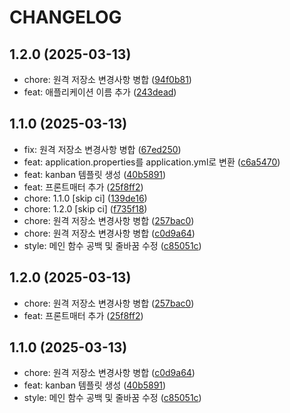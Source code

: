 # CHANGELOG

## 1.2.0 (2025-03-13)

* chore: 원격 저장소 변경사항 병합 ([94f0b81](https://github.com/100-hours-a-week/4-team-4dollar-matajo-be/commit/94f0b81))
* feat: 애플리케이션 이름 추가 ([243dead](https://github.com/100-hours-a-week/4-team-4dollar-matajo-be/commit/243dead))

## 1.1.0 (2025-03-13)

* fix: 원격 저장소 변경사항 병합 ([67ed250](https://github.com/100-hours-a-week/4-team-4dollar-matajo-be/commit/67ed250))
* feat: application.properties를 application.yml로 변환 ([c6a5470](https://github.com/100-hours-a-week/4-team-4dollar-matajo-be/commit/c6a5470))
* feat: kanban 템플릿 생성 ([40b5891](https://github.com/100-hours-a-week/4-team-4dollar-matajo-be/commit/40b5891))
* feat: 프론트매터 추가 ([25f8ff2](https://github.com/100-hours-a-week/4-team-4dollar-matajo-be/commit/25f8ff2))
* chore: 1.1.0 [skip ci] ([139de16](https://github.com/100-hours-a-week/4-team-4dollar-matajo-be/commit/139de16))
* chore: 1.2.0 [skip ci] ([f735f18](https://github.com/100-hours-a-week/4-team-4dollar-matajo-be/commit/f735f18))
* chore: 원격 저장소 변경사항 병합 ([257bac0](https://github.com/100-hours-a-week/4-team-4dollar-matajo-be/commit/257bac0))
* chore: 원격 저장소 변경사항 병합 ([c0d9a64](https://github.com/100-hours-a-week/4-team-4dollar-matajo-be/commit/c0d9a64))
* style: 메인 함수 공백 및 줄바꿈 수정 ([c85051c](https://github.com/100-hours-a-week/4-team-4dollar-matajo-be/commit/c85051c))

## 1.2.0 (2025-03-13)

* chore: 원격 저장소 변경사항 병합 ([257bac0](https://github.com/100-hours-a-week/4-team-4dollar-matajo-be/commit/257bac0))
* feat: 프론트매터 추가 ([25f8ff2](https://github.com/100-hours-a-week/4-team-4dollar-matajo-be/commit/25f8ff2))

## 1.1.0 (2025-03-13)

* chore: 원격 저장소 변경사항 병합 ([c0d9a64](https://github.com/100-hours-a-week/4-team-4dollar-matajo-be/commit/c0d9a64))
* feat: kanban 템플릿 생성 ([40b5891](https://github.com/100-hours-a-week/4-team-4dollar-matajo-be/commit/40b5891))
* style: 메인 함수 공백 및 줄바꿈 수정 ([c85051c](https://github.com/100-hours-a-week/4-team-4dollar-matajo-be/commit/c85051c))
